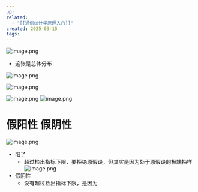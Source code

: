 ```yaml
---
up: 
related:
  - "[[通俗统计学原理入门]]"
created: 2025-03-15
tags:
---
```

![image.png](https://s1.vika.cn/space/2025/03/15/f0c45a810898441abb858955fab2be8b)

- 这张是总体分布

![image.png](https://s1.vika.cn/space/2025/03/15/d519f54dac2a4bbfbee3efcfc017885e)

![image.png](https://s1.vika.cn/space/2025/03/15/c688bd216f284e8c93246e4fefedad10)

![image.png](https://s1.vika.cn/space/2025/03/20/360adccbdb5f46f0814a20470fbdf727)
![image.png](https://s1.vika.cn/space/2025/03/20/b2037c95b2474f1883d65816836c2334)

# 假阳性 假阴性

![image.png](https://s1.vika.cn/space/2025/03/20/c3f468682be44b9588a7f9a754b69c37)
- 阳了
	- 超过检出指标下限，要拒绝原假设，但其实是因为处于原假设的极端抽样
![image.png](https://s1.vika.cn/space/2025/03/20/a7c9be8d6c3d4ff587731fcfda99eb49)
- 假阴性
	- 没有超过检出指标下限，是因为